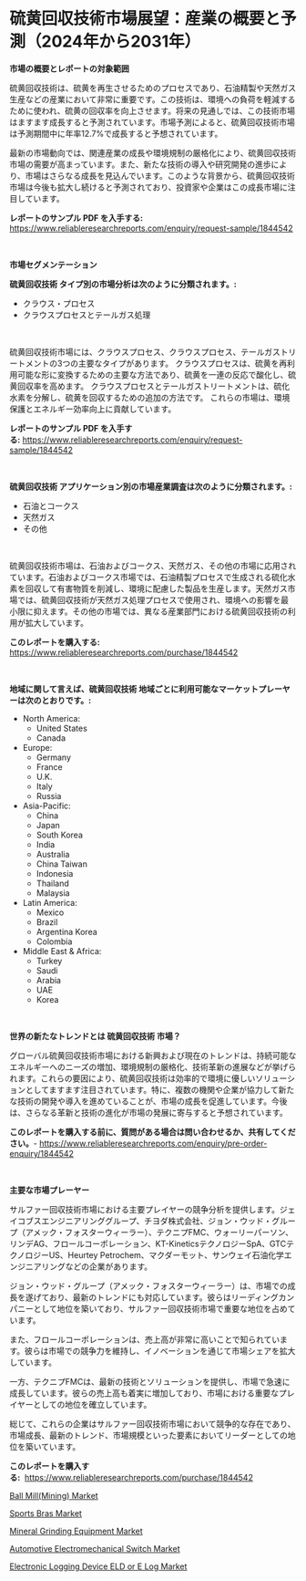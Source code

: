 <p><h1>硫黄回収技術市場展望：産業の概要と予測（2024年から2031年）</h1></p><p><strong>市場の概要とレポートの対象範囲</strong></p>
<p><p>硫黄回収技術は、硫黄を再生させるためのプロセスであり、石油精製や天然ガス生産などの産業において非常に重要です。この技術は、環境への負荷を軽減するために使われ、硫黄の回収率を向上させます。将来の見通しでは、この技術市場はますます成長すると予測されています。市場予測によると、硫黄回収技術市場は予測期間中に年率12.7%で成長すると予想されています。</p><p>最新の市場動向では、関連産業の成長や環境規制の厳格化により、硫黄回収技術市場の需要が高まっています。また、新たな技術の導入や研究開発の進歩により、市場はさらなる成長を見込んでいます。このような背景から、硫黄回収技術市場は今後も拡大し続けると予測されており、投資家や企業はこの成長市場に注目しています。</p></p>
<p><strong>レポートのサンプル PDF を入手する:</strong> <a href="https://www.reliableresearchreports.com/enquiry/request-sample/1844542">https://www.reliableresearchreports.com/enquiry/request-sample/1844542</a></p>
<p>&nbsp;</p>
<p><strong>市場セグメンテーション</strong></p>
<p><strong>硫黄回収技術 タイプ別の市場分析は次のように分類されます。:</strong></p>
<p><ul><li>クラウス・プロセス</li><li>クラウスプロセスとテールガス処理</li></ul></p>
<p>&nbsp;</p>
<p><p>硫黄回収技術市場には、クラウスプロセス、クラウスプロセス、テールガストリートメントの3つの主要なタイプがあります。 クラウスプロセスは、硫黄を再利用可能な形に変換するための主要な方法であり、硫黄を一連の反応で酸化し、硫黄回収率を高めます。 クラウスプロセスとテールガストリートメントは、硫化水素を分解し、硫黄を回収するための追加の方法です。 これらの市場は、環境保護とエネルギー効率向上に貢献しています。</p></p>
<p><strong>レポートのサンプル PDF を入手する:</strong>&nbsp;<a href="https://www.reliableresearchreports.com/enquiry/request-sample/1844542">https://www.reliableresearchreports.com/enquiry/request-sample/1844542</a></p>
<p>&nbsp;</p>
<p><strong> 硫黄回収技術 アプリケーション別の市場産業調査は次のように分類されます。:</strong></p>
<p><ul><li>石油とコークス</li><li>天然ガス</li><li>その他</li></ul></p>
<p>&nbsp;</p>
<p><p>硫黄回収技術市場は、石油およびコークス、天然ガス、その他の市場に応用されています。石油およびコークス市場では、石油精製プロセスで生成される硫化水素を回収して有害物質を削減し、環境に配慮した製品を生産します。天然ガス市場では、硫黄回収技術が天然ガス処理プロセスで使用され、環境への影響を最小限に抑えます。その他の市場では、異なる産業部門における硫黄回収技術の利用が拡大しています。</p></p>
<p><strong>このレポートを購入する:</strong>&nbsp; <a href="https://www.reliableresearchreports.com/purchase/1844542">https://www.reliableresearchreports.com/purchase/1844542</a></p>
<p>&nbsp;</p>
<p><strong>地域に関して言えば、硫黄回収技術 地域ごとに利用可能なマーケットプレーヤーは次のとおりです。:</strong></p>
<p><ul>
    <li>
        North America:
        <ul>
            <li>United States</li>
            <li>Canada</li>
        </ul>
    </li>
    <li>
        Europe:
        <ul>
            <li>Germany</li>
            <li>France</li>
            <li>U.K.</li>
            <li>Italy</li>
            <li>Russia</li>
        </ul>
    </li>
    <li>
        Asia-Pacific:
        <ul>
            <li>China</li>
            <li>Japan</li>
            <li>South Korea</li>
            <li>India</li>
            <li>Australia</li>
            <li>China Taiwan</li>
            <li>Indonesia</li>
            <li>Thailand</li>
            <li>Malaysia</li>
        </ul>
    </li>
    <li>
        Latin America:
        <ul>
            <li>Mexico</li>
            <li>Brazil</li>
            <li>Argentina Korea</li>
            <li>Colombia</li>
        </ul>
    </li>
    <li>
        Middle East & Africa:
        <ul>
            <li>Turkey</li>
            <li>Saudi</li>
            <li>Arabia</li>
            <li>UAE</li>
            <li>Korea</li>
        </ul>
    </li>
    </ul></p>
<p>&nbsp;</p>
<p><strong>世界の新たなトレンドとは 硫黄回収技術 市場？</strong></p>
<p><p>グローバル硫黄回収技術市場における新興および現在のトレンドは、持続可能なエネルギーへのニーズの増加、環境規制の厳格化、技術革新の進展などが挙げられます。これらの要因により、硫黄回収技術は効率的で環境に優しいソリューションとしてますます注目されています。特に、複数の機関や企業が協力して新たな技術の開発や導入を進めていることが、市場の成長を促進しています。今後は、さらなる革新と技術の進化が市場の発展に寄与すると予想されています。</p></p>
<p><strong>このレポートを購入する前に、質問がある場合は問い合わせるか、共有してください。</strong>- <a href="https://www.reliableresearchreports.com/enquiry/pre-order-enquiry/1844542">https://www.reliableresearchreports.com/enquiry/pre-order-enquiry/1844542</a></p>
<p>&nbsp;</p>
<p><strong>主要な市場プレーヤー</strong></p>
<p><p>サルファー回収技術市場における主要プレイヤーの競争分析を提供します。ジェイコブスエンジニアリンググループ、チヨダ株式会社、ジョン・ウッド・グループ（アメック・フォスターウィーラー）、テクニプFMC、ウォーリーパーソン、リンデAG、フロールコーポレーション、KT-KineticsテクノロジーSpA、GTCテクノロジーUS、Heurtey Petrochem、マクダーモット、サンウェイ石油化学エンジニアリングなどの企業があります。</p><p>ジョン・ウッド・グループ（アメック・フォスターウィーラー）は、市場での成長を遂げており、最新のトレンドにも対応しています。彼らはリーディングカンパニーとして地位を築いており、サルファー回収技術市場で重要な地位を占めています。</p><p>また、フロールコーポレーションは、売上高が非常に高いことで知られています。彼らは市場での競争力を維持し、イノベーションを通じて市場シェアを拡大しています。</p><p>一方、テクニプFMCは、最新の技術とソリューションを提供し、市場で急速に成長しています。彼らの売上高も着実に増加しており、市場における重要なプレイヤーとしての地位を確立しています。</p><p>総じて、これらの企業はサルファー回収技術市場において競争的な存在であり、市場成長、最新のトレンド、市場規模といった要素においてリーダーとしての地位を築いています。</p></p>
<p><strong>このレポートを購入する:</strong>&nbsp;&nbsp;<a href="https://www.reliableresearchreports.com/purchase/1844542">https://www.reliableresearchreports.com/purchase/1844542</a></p>
<p><p><a href="https://circular-yam-9b9.notion.site/Ball-Mill-Mining-Market-Research-Report-Provides-thorough-Industry-Overview-which-offers-an-In-Dep-841ad998d059427a84f5cd7d58e20a3f">Ball Mill(Mining) Market</a></p><p><a href="https://view.publitas.com/reportprime-1/sports-bras-market-size-market-trends-and-growth-outlook-forecasted-for-period-from-2024-to-2031/">Sports Bras Market</a></p><p><a href="https://cedar-agate-3da.notion.site/Mineral-Grinding-Equipment-Market-Size-Share-Trends-Analysis-Report-By-Material-By-Type-By-End--21b698e3156f4d8e895acec2c263e9f8">Mineral Grinding Equipment Market</a></p><p><a href="https://github.com/jodemen/Market-Research-Report-List-1/blob/main/automotive-electromechanical-switch-market.md">Automotive Electromechanical Switch Market</a></p><p><a href="https://github.com/jj19131/Market-Research-Report-List-1/blob/main/electronic-logging-device-eld-or-e-log-market.md">Electronic Logging Device ELD or E Log Market</a></p></p>